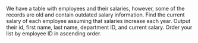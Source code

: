 We have a table with employees and their salaries, however, some of the records are old and contain outdated salary information. 
Find the current salary of each employee assuming that salaries increase each year. Output their id, first name, last name, department ID, and current salary. Order your list by employee ID in ascending order.